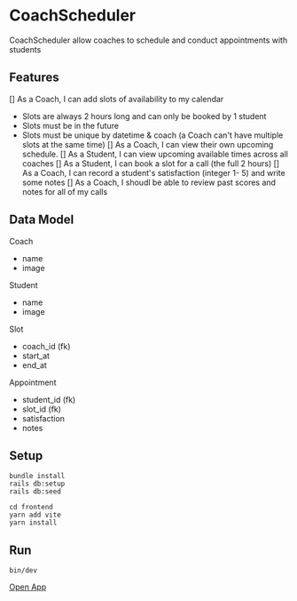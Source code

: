 # CoachScheduler
CoachScheduler allow coaches to schedule and conduct appointments with students

## Features
[] As a Coach, I can add slots of availability to my calendar
  - Slots are always 2 hours long and can only be booked by 1 student
  - Slots must be in the future
  - Slots must be unique by datetime & coach (a Coach can't have multiple slots at the same time)
[] As a Coach, I can view their own upcoming schedule.
[] As a Student, I can view upcoming available times across all coaches
[] As a Student, I can book a slot for a call (the full 2 hours)
[] As a Coach, I can record a student's satisfaction (integer 1- 5) and write some notes
[] As a Coach, I shoudl be able to review past scores and notes for all of my calls


## Data Model
Coach
  - name
  - image

Student
  - name
  - image

Slot
  - coach_id (fk)
  - start_at
  - end_at

Appointment
  - student_id (fk)
  - slot_id (fk)
  - satisfaction
  - notes

## Setup
```
bundle install
rails db:setup
rails db:seed

cd frontend
yarn add vite
yarn install
```

## Run
```
bin/dev
```
[Open App](http://localhost:3001)